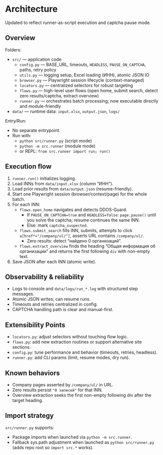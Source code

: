 # Architecture

Updated to reflect runner-as-script execution and captcha pause mode.

## Overview

Folders:
- `src/` — application code
  - `config.py` — BASE_URL, timeouts, `HEADLESS`, `PAUSE_ON_CAPTCHA`, paths, retry policy
  - `utils.py` — logging setup, Excel loading (ИНН), atomic JSON IO
  - `browser.py` — Playwright session lifecycle (context-managed)
  - `locators.py` — centralized selectors for robust targeting
  - `flows.py` — high-level user flows (open home, submit search, detect zero results/captcha, extract overview)
  - `runner.py` — orchestrates batch processing; now executable directly and module-friendly
- `data/` — runtime data: `input.xlsx`, `output.json`, `logs/`

Entry/Run:
- No separate entrypoint.
- Run with:
  - `python src/runner.py` (script mode)
  - `python -m src.runner` (module mode)
  - or REPL: `from src.runner import run; run()`

## Execution flow

1. `runner.run()` initializes logging.
2. Load INNs from `data/input.xlsx` (column “ИНН”).
3. Load prior results from `data/output.json` (resume-friendly).
4. Start one Playwright session (browser/context/page) for the whole batch.
5. For each INN:
   - `flows.open_home` navigates and detects DDOS-Guard.
     - If `PAUSE_ON_CAPTCHA=true` and `HEADLESS=false`: `page.pause()` until you solve the captcha; resume continues the same INN.
     - Else: mark `captcha_suspected`.
   - `flows.submit_search` fills INN, submits, attempts to click `a[href*="/company/ul/"]`, asserts URL contains `/company/ul/`.
     - Zero results: detect “найдено 0 организаций”.
   - `flows.extract_overview` finds the heading “Общая информация об организации” and returns the first following `div` with non-empty text.
6. Save JSON after each INN (atomic write).

## Observability & reliability

- Logs to console and `data/logs/run_*.log` with structured step messages.
- Atomic JSON writes; can resume runs.
- Timeouts and retries centralized in config.
- CAPTCHA handling path is clear and manual-first.
## Extensibility Points

- `locators.py`: adjust selectors without touching flow logic.
- `flows.py`: add new extraction routines or support alternative site sections.
- `config.py`: tune performance and behavior (timeouts, retries, headless).
- `runner.py`: add CLI params (limit, resume modes, dry run).
## Known behaviors

- Company pages asserted by `/company/ul/` in URL.
- Zero results persist `"0 записей"` for that INN.
- Overview extraction seeks the first non-empty following div after the target heading.

## Import strategy

`src/runner.py` supports:
- Package imports when launched via `python -m src.runner`.
- Fallback sys.path adjustment when launched as `python src/runner.py` (adds repo root so `import src.*` works).
